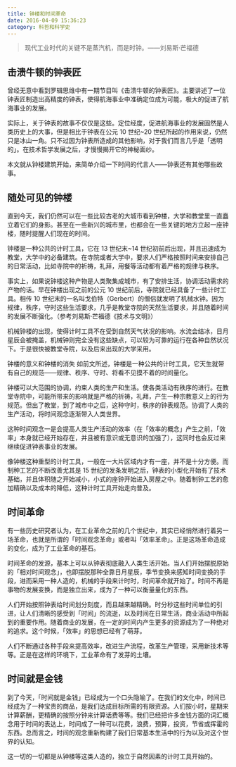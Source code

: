 ```yaml
---
title: 钟楼和时间革命
date: 2016-04-09 15:36:23
category: 科哲和科学史
---
```

> 现代工业时代的关键不是蒸汽机，而是时钟。——刘易斯·芒福德

## 击溃牛顿的钟表匠
曾经无意中看到罗辑思维中有一期节目叫《击溃牛顿的钟表匠》。主要讲述了一位钟表匠制造出高精度的钟表，使得航海事业中准确定位成为可能，极大的促进了航海事业的发展。

实际上，关于钟表的故事不仅仅是这些。定位经度，促进航海事业的发展固然是人类历史上的大事，但是相比于钟表在公元 10 世纪~20 世纪所起的作用来说，仍然只是冰山一角。只不过因为钟表所造成的其他影响，对于我们而言几乎是「透明的」。在技术哲学发展之后，才慢慢揭开它的神秘面纱。

本文就从钟楼建筑开始，来简单介绍一下时间的代言人——钟表还有其他哪些故事。

## 随处可见的钟楼
直到今天，我们仍然可以在一些比较古老的大城市看到钟楼，大学和教堂里一直矗立着它们的身影。甚至在一些新兴的城市里，也都会在一些关键的地方立起一座钟楼，随时提醒人们现在的时间。

钟楼是一种公共的计时工具，它在 13 世纪末~14 世纪初前后出现，并且迅速成为教堂，大学中的必备建筑。在寺院或者大学中，要求人们严格按照时间来安排自己的日常活动，比如寺院中的祈祷，礼拜，用餐等活动都有着严格的规律与秩序。

事实上，如果说钟楼这种产物是人类聚集成城市，有了安排生活，协调活动需求的产物的话。早在钟楼出现之前的公元 10 世纪前后，寺院就已经具备了一些计时工具。相传 10 世纪末的一名叫戈伯特（Gerbert）的僧侣就发明了机械水钟。因为规律，秩序，守时这些生活要求，几乎是教堂寺院的天然生活要求，并且随着时间的发展不断强化。（参考刘易斯·芒福德《技术与文明》）

机械钟楼的出现，使得计时工具不在受到自然天气状况的影响。水流会结冰，日月星辰会被掩盖，机械钟则完全没有这些缺点，可以较为可靠的运行在各种自然状况下。于是很快被教堂寺院，以及后来出现的大学采用。

钟楼的意义和钟楼的消失
如前文所述，钟楼是一种公共的计时工具，它天生就带有自己的规范——规律、秩序、守时、将看不见摸不着的时间量化。

钟楼可以大范围的协调，约束人类的生产和生活。使各类活动有秩序的进行。在教堂寺院中，可能所带来的影响就是严格的祈祷，礼拜，产生一种宗教意义上的行为规范。但出了教堂，到了城市中之后，这种守时，秩序的钟表规范。协调了人类的生产活动，将时间观念逐渐带入人类世界。

这种时间观念一是会提高人类生产活动的效率（在「效率的概念」产生之前，「效率」本身就已经开始存在，并且被有意识或无意识的加强了），这同时也会反过来继续促进钟表事业的发展。

像钟楼这种重型的计时工具，一般在一大片区域内才有一座，并不是十分方便。而制种工艺的不断改善尤其是 15 世纪的发条发明之后，钟表的小型化开始有了技术基础，并且体积随之开始减小，小式的座钟开始进入房屋之中。随着制钟工艺的愈加精确以及成本的降低，这种计时工具开始走向普及。

## 时间革命
有一些历史研究者认为，在工业革命之前的几个世纪中，其实已经悄然进行着另一场革命，也就是所谓的「时间观念革命」或者叫「效率革命」。正是这场革命造成的变化，成为了工业革命的基石。

时间革命的发源，基本上可以从钟表彻底融入人类生活开始。当人们开始摆脱原始的「相对时间观念」，也即摆脱那种全靠日月星辰，季节变换来感知时间变换的手段，进而采用一种人造的，机械的手段来计时时，时间革命就开始了。时间不再是事物的发展变换，而是独立出来，成为了一种可以衡量量化的东西。

人们开始按照钟表给时间划分刻度，而且越来越精确。时分秒这些时间单位的引进，让人们清晰的感受到「时间」的流逝，以及时间在日常生活，商业活动中所起到的重要作用。随着商业的发展，在一定的时间内产生更多的资源成为了一种绝对的追求。这个时候，「效率」的思想已经有了萌芽。

人们不断通过各种手段来提高效率，改进生产流程，改革生产管理，采用新技术等等。正是在这样的环境下，工业革命有了发芽的土壤。

## 时间就是金钱
到了今天，「时间就是金钱」已经成为一个口头隐喻了。在我们的文化中，时间已经成为了一种宝贵的商品，是我们达成目标所需的有限资源。人们按小时，星期来计算薪酬，更精确的按照分钟来计算话费等等。我们已经把许多金钱方面的词汇概念用于时间的表达上，时间成了一种可以花费，浪费，预算，投资，节省或挥霍的东西。总而言之，时间的观念重新构建了我们日常基本生活中的行为以及对这个世界的认知。

这一切的一切都是从钟楼等这类人造的，独立于自然因素的计时工具开始的。